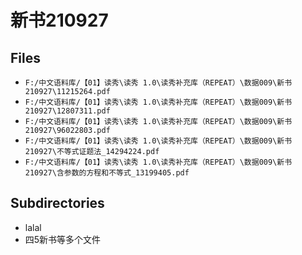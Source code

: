 # 新书210927

## Files

- `F:/中文语料库/【01】读秀\读秀 1.0\读秀补充库（REPEAT）\数据009\新书210927\11215264.pdf`
- `F:/中文语料库/【01】读秀\读秀 1.0\读秀补充库（REPEAT）\数据009\新书210927\12807311.pdf`
- `F:/中文语料库/【01】读秀\读秀 1.0\读秀补充库（REPEAT）\数据009\新书210927\96022803.pdf`
- `F:/中文语料库/【01】读秀\读秀 1.0\读秀补充库（REPEAT）\数据009\新书210927\不等式证题法_14294224.pdf`
- `F:/中文语料库/【01】读秀\读秀 1.0\读秀补充库（REPEAT）\数据009\新书210927\含参数的方程和不等式_13199405.pdf`

## Subdirectories

- lalal
- 四5新书等多个文件
